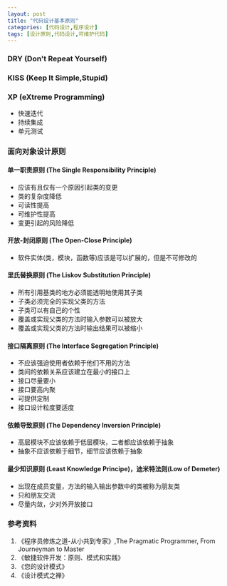 ```yaml
---
layout: post
title: "代码设计基本原则"
categories: [代码设计,程序设计]
tags: [设计原则,代码设计,可维护代码]
---
```






### DRY (Don't Repeat Yourself) 

### KISS (Keep It Simple,Stupid)

### XP (eXtreme Programming)

+ 快速迭代
+ 持续集成
+ 单元测试

### 面向对象设计原则

#### 单一职责原则 (The Single Responsibility Principle)
+ 应该有且仅有一个原因引起类的变更
+ 类的复杂度降低
+ 可读性提高
+ 可维护性提高
+ 变更引起的风险降低 

#### 开放-封闭原则 (The Open-Close Principle)
+ 软件实体(类，模块，函数等)应该是可以扩展的，但是不可修改的

#### 里氏替换原则 (The Liskov Substitution Principle)
+ 所有引用基类的地方必须能透明地使用其子类
+ 子类必须完全的实现父类的方法
+ 子类可以有自己的个性
+ 覆盖或实现父类的方法时输入参数可以被放大
+ 覆盖或实现父类的方法时输出结果可以被缩小

#### 接口隔离原则 (The Interface Segregation Principle)
+ 不应该强迫使用者依赖于他们不用的方法
+ 类间的依赖关系应该建立在最小的接口上
+ 接口尽量要小
+ 接口要高内聚
+ 可提供定制
+ 接口设计粒度要适度

#### 依赖导致原则 (The Dependency Inversion Principle)
+ 高层模块不应该依赖于低层模块，二者都应该依赖于抽象
+ 抽象不应该依赖于细节，细节应该依赖于抽象

#### 最少知识原则 (Least Knowledge Principe)，迪米特法则(Low of Demeter)
+ 出现在成员变量，方法的输入输出参数中的类被称为朋友类
+ 只和朋友交流
+ 尽量内敛，少对外开放接口



### 参考资料

1. 《程序员修炼之道-从小共到专家》,The Pragmatic Programmer, From Journeyman to Master
2. 《敏捷软件开发：原则、模式和实践》
3. 《您的设计模式》
4. 《设计模式之禅》